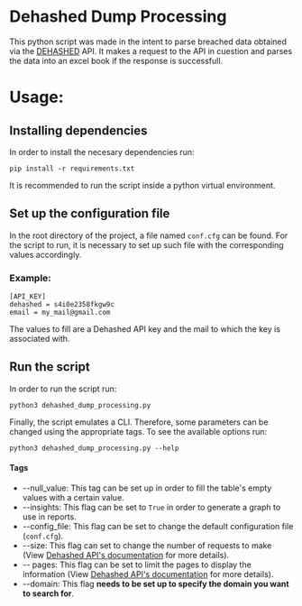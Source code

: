 # Dehashed Dump Processing
This python script was made in the intent to parse breached data obtained via the [DEHASHED](https://www.dehashed.com) API. 
It makes a request to the API in cuestion and parses the data into an excel book if the response is successfull.
# Usage:
## Installing dependencies
In order to install the necesary dependencies run:
```
pip install -r requirements.txt
``` 
It is recommended to run the script inside a python virtual environment.
## Set up the configuration file
In the root directory of the project, a file named ```conf.cfg``` can be found. For the script to run, it is necessary to set up such file with the corresponding values accordingly. 
### Example:
```
[API_KEY]
dehashed = s4i0e2358fkgw9c
email = my_mail@gmail.com
``` 
The values to fill are a Dehashed API key and the mail to which the key is associated with.

## Run the script
In order to run the script run:
```
python3 dehashed_dump_processing.py
```
Finally, the script emulates a CLI. Therefore, some parameters can be changed using the appropriate tags. To see the available options run:
```
python3 dehashed_dump_processing.py --help
```

#### Tags
- --null_value: This tag can be set up in order to fill the table's empty values with a certain value.
- --insights: This flag can be set to ```True``` in order to generate a graph to use in reports.
- --config_file: This flag can be set to change the default configuration file (```conf.cfg```).
- --size: This flag can set to change the number of requests to make (View [Dehashed API's documentation](https://www.dehashed.com/docs) for more details).
- -- pages: This flag can be set to limit the pages to display the information (View [Dehashed API's documentation](https://www.dehashed.com/docs) for more details).
- --domain: This flag **needs to be set up to specify the domain you want to search for**.
